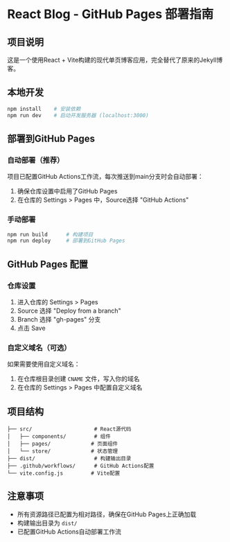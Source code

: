 # React Blog - GitHub Pages 部署指南

## 项目说明
这是一个使用React + Vite构建的现代单页博客应用，完全替代了原来的Jekyll博客。

## 本地开发
```bash
npm install    # 安装依赖
npm run dev    # 启动开发服务器 (localhost:3000)
```

## 部署到GitHub Pages

### 自动部署（推荐）
项目已配置GitHub Actions工作流，每次推送到main分支时会自动部署：

1. 确保仓库设置中启用了GitHub Pages
2. 在仓库的 Settings > Pages 中，Source选择 "GitHub Actions"

### 手动部署
```bash
npm run build      # 构建项目
npm run deploy     # 部署到GitHub Pages
```

## GitHub Pages 配置

### 仓库设置
1. 进入仓库的 Settings > Pages
2. Source 选择 "Deploy from a branch"
3. Branch 选择 "gh-pages" 分支
4. 点击 Save

### 自定义域名（可选）
如果需要使用自定义域名：
1. 在仓库根目录创建 `CNAME` 文件，写入你的域名
2. 在仓库的 Settings > Pages 中配置自定义域名

## 项目结构
```
├── src/                    # React源代码
│   ├── components/         # 组件
│   ├── pages/             # 页面组件
│   └── store/             # 状态管理
├── dist/                   # 构建输出目录
├── .github/workflows/      # GitHub Actions配置
└── vite.config.js         # Vite配置
```

## 注意事项
- 所有资源路径已配置为相对路径，确保在GitHub Pages上正确加载
- 构建输出目录为 `dist/`
- 已配置GitHub Actions自动部署工作流